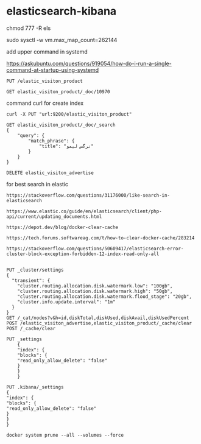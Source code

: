# elasticsearch-kibana



chmod 777 -R els

sudo sysctl -w vm.max_map_count=262144


add upper command in systemd

https://askubuntu.com/questions/919054/how-do-i-run-a-single-command-at-startup-using-systemd



```PUT /elastic_visiton_product```

```GET elastic_visiton_product/_doc/10970```

command curl for create index
```
curl -X PUT "url:9200/elastic_visiton_product"
```

```
GET elastic_visiton_product/_doc/_search
{
    "query": {
        "match_phrase": {
            "title": "نرگس لیمو"
        }
    }
}
```

```
DELETE elastic_visiton_advertise
```
for best search in elastic
```
https://stackoverflow.com/questions/31176000/like-search-in-elasticsearch
```

```
https://www.elastic.co/guide/en/elasticsearch/client/php-api/current/updating_documents.html
```

```
https://depot.dev/blog/docker-clear-cache

https://tech.forums.softwareag.com/t/how-to-clear-docker-cache/283214
```

```
https://stackoverflow.com/questions/50609417/elasticsearch-error-cluster-block-exception-forbidden-12-index-read-only-all
```

```

PUT _cluster/settings
{
  "transient": {
    "cluster.routing.allocation.disk.watermark.low": "100gb",
    "cluster.routing.allocation.disk.watermark.high": "50gb",
    "cluster.routing.allocation.disk.watermark.flood_stage": "20gb",
    "cluster.info.update.interval": "1m"
  }
}
GET /_cat/nodes?v&h=id,diskTotal,diskUsed,diskAvail,diskUsedPercent
POST /elastic_visiton_advertise,elastic_visiton_product/_cache/clear
POST /_cache/clear

PUT _settings
    {
    "index": {
    "blocks": {
    "read_only_allow_delete": "false"
    }
    }
    }

PUT .kibana/_settings
{
"index": {
"blocks": {
"read_only_allow_delete": "false"
}
}
}
```

```
docker system prune --all --volumes --force
```

